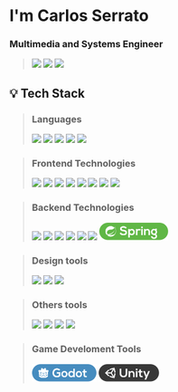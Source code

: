 # I'm Carlos Serrato
### Multimedia and Systems Engineer

> [<img src="https://ziadoua.github.io/m3-Markdown-Badges/badges/MyPortfolio/myportfolio1.svg">]()
> [<img src="https://ziadoua.github.io/m3-Markdown-Badges/badges/LinkedIn/linkedin1.svg">]()
> [<img src="https://ziadoua.github.io/m3-Markdown-Badges/badges/Behance/behance1.svg">]()

## 💡 Tech Stack
> ### Languages
> [<img src="https://ziadoua.github.io/m3-Markdown-Badges/badges/Python/python3.svg">]()
> [<img src="https://ziadoua.github.io/m3-Markdown-Badges/badges/Java/java1.svg">]()
> [<img src="https://ziadoua.github.io/m3-Markdown-Badges/badges/Javascript/javascript2.svg">]()
> [<img src="https://ziadoua.github.io/m3-Markdown-Badges/badges/TypeScript/typescript1.svg">]()
> [<img src="https://ziadoua.github.io/m3-Markdown-Badges/badges/CSharp/csharp1.svg">]()

> ### Frontend Technologies
> [<img src="https://ziadoua.github.io/m3-Markdown-Badges/badges/HTML/html1.svg">]() 
> [<img src="https://ziadoua.github.io/m3-Markdown-Badges/badges/CSS/css1.svg">]() 
> [<img src="https://ziadoua.github.io/m3-Markdown-Badges/badges/React/react1.svg">]() 
> [<img src="https://ziadoua.github.io/m3-Markdown-Badges/badges/Angular/angular1.svg">]()
> [<img src="https://ziadoua.github.io/m3-Markdown-Badges/badges/Ionic/ionic1.svg">]()
> [<img src="https://ziadoua.github.io/m3-Markdown-Badges/badges/Redux/redux1.svg">]()
> [<img src="https://ziadoua.github.io/m3-Markdown-Badges/badges/Bootstrap/bootstrap1.svg">]()
> [<img src="https://ziadoua.github.io/m3-Markdown-Badges/badges/TailwindCSS/tailwindcss1.svg">]()

> ### Backend Technologies
> [<img src="https://ziadoua.github.io/m3-Markdown-Badges/badges/PostgreSQL/postgresql1.svg">]()
> [<img src="https://ziadoua.github.io/m3-Markdown-Badges/badges/MySQL/mysql1.svg">]()
> [<img src="https://ziadoua.github.io/m3-Markdown-Badges/badges/Firebase/firebase1.svg">]()
> [<img src="https://ziadoua.github.io/m3-Markdown-Badges/badges/MongoDB/mongodb1.svg">]() 
> [<img src="https://ziadoua.github.io/m3-Markdown-Badges/badges/dotNET/dotnet1.svg">]() 
> [<img src="https://ziadoua.github.io/m3-Markdown-Badges/badges/Flask/flask1.svg">]() 
> [<img src="https://raw.githubusercontent.com/nostcoper/nostcoper/refs/heads/main/Badges/Spring.svg" height="31">]()

> ### Design tools
> [<img src="https://ziadoua.github.io/m3-Markdown-Badges/badges/Figma/figma1.svg">]()
> [<img src="https://ziadoua.github.io/m3-Markdown-Badges/badges/Illustrator/illustrator2.svg">]()
> [<img src="https://ziadoua.github.io/m3-Markdown-Badges/badges/Photoshop/photoshop3.svg">]()

> ### Others tools
> [<img src="https://ziadoua.github.io/m3-Markdown-Badges/badges/Postman/postman1.svg">]()
> [<img src="https://ziadoua.github.io/m3-Markdown-Badges/badges/Docker/docker1.svg">]()
> [<img src="https://ziadoua.github.io/m3-Markdown-Badges/badges/Git/git1.svg">]()
> [<img src="https://ziadoua.github.io/m3-Markdown-Badges/badges/Github/github1.svg">]()

> ### Game Develoment Tools
> [<img src="https://raw.githubusercontent.com/nostcoper/nostcoper/refs/heads/main/Badges/Godot.svg" height="31">]()
> [<img src="https://raw.githubusercontent.com/nostcoper/nostcoper/refs/heads/main/Badges/Unity.svg" height="31">]()
